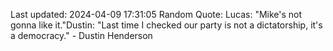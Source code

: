 Last updated: 2024-04-09 17:31:05
Random Quote: Lucas: "Mike's not gonna like it."Dustin: "Last time I checked our party is not a dictatorship, it's a democracy." - Dustin Henderson